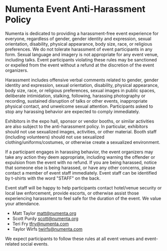 Numenta Event Anti-Harassment Policy
====================================

Numenta is dedicated to providing a harassment-free event experience for everyone, regardless of gender, gender identity and expression, sexual orientation, disability, physical appearance, body size, race, or religious preferences. We do not tolerate harassment of event participants in any form. Sexual language and imagery is not appropriate for any event venue, including talks. Event participants violating these rules may be sanctioned or expelled from the event without a refund at the discretion of the event organizers.

Harassment includes offensive verbal comments related to gender, gender identity and expression, sexual orientation, disability, physical appearance, body size, race, or religious preferences, sexual images in public spaces, deliberate intimidation, stalking, following, harassing photography or recording, sustained disruption of talks or other events, inappropriate physical contact, and unwelcome sexual attention. Participants asked to stop any harassing behavior are expected to comply immediately.

Exhibitors in the expo hall, sponsor or vendor booths, or similar activities are also subject to the anti-harassment policy. In particular, exhibitors should not use sexualized images, activities, or other material. Booth staff (including volunteers) should not use sexualized clothing/uniforms/costumes, or otherwise create a sexualized environment.

If a participant engages in harassing behavior, the event organizers may take any action they deem appropriate, including warning the offender or expulsion from the event with no refund. If you are being harassed, notice that someone else is being harassed, or have any other concerns, please contact a member of event staff immediately. Event staff can be identified by t-shirts with the word "STAFF" on the back.

Event staff will be happy to help participants contact hotel/venue security or local law enforcement, provide escorts, or otherwise assist those experiencing harassment to feel safe for the duration of the event. We value your attendance.

- Matt Taylor <matt@numenta.org>
- Scott Purdy <scott@numenta.org>
- Teri Fry <tfry@numenta.com>
- Taylor Wirfs <twirfs@numenta.com>

We expect participants to follow these rules at all event venues and event-related social events.
